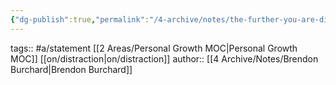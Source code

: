 ```yaml
---
{"dg-publish":true,"permalink":"/4-archive/notes/the-further-you-are-divided-from-your-future-the-more-you-will-turn-to-distraction-today/"}
---
```


tags:: #a/statement [[2 Areas/Personal Growth MOC\|Personal Growth MOC]] [[on/distraction\|on/distraction]]
author:: [[4 Archive/Notes/Brendon Burchard\|Brendon Burchard]]